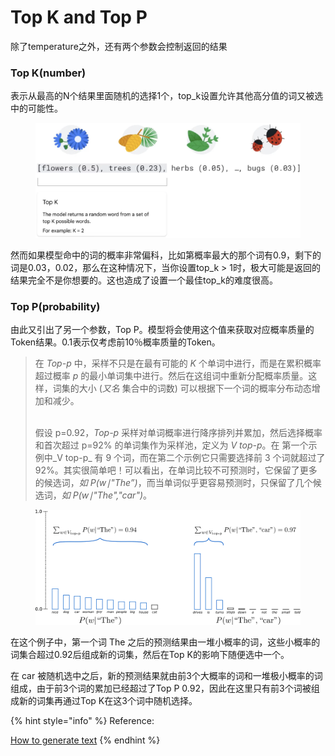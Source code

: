 # Top K and Top P



除了temperature之外，还有两个参数会控制返回的结果



### Top K(number)

表示从最高的N个结果里面随机的选择1个，top\_k设置允许其他高分值的词又被选中的可能性。

<figure><img src="../../.gitbook/assets/image (16).png" alt=""><figcaption></figcaption></figure>

然而如果模型命中的词的概率非常偏科，比如第概率最大的那个词有0.9，剩下的词是0.03，0.02，那么在这种情况下，当你设置top\_k > 1时，极大可能是返回的结果完全不是你想要的。这也造成了设置一个最佳top\_k的难度很高。



### Top P(probability)

由此又引出了另一个参数，Top P。模型将会使用这个值来获取对应概率质量的Token结果。0.1表示仅考虑前10％概率质量的Token。

> 在 _Top-p_ 中，采样不只是在最有可能的 _K_ 个单词中进行，而是在累积概率超过概率 _p_ 的最小单词集中进行。然后在这组词中重新分配概率质量。这样，词集的大小 (_又名_ 集合中的词数) 可以根据下一个词的概率分布动态增加和减少。
>
> \
> 假设 p=0.92，_Top-p_ 采样对单词概率进行降序排列并累加，然后选择概率和首次超过 p=92% 的单词集作为采样池，定义为 _V top-p_。在 第一个示例中_V top-p_ ​有 9 个词，而在第二个示例它只需要选择前 3 个词就超过了 92%。其实很简单吧！可以看出，在单词比较不可预测时，它保留了更多的候选词，_如_ _P(w∣"The”)_，而当单词似乎更容易预测时，只保留了几个候选词，_如_ _P(w∣"The","car")_。

<figure><img src="../../.gitbook/assets/image (13).png" alt=""><figcaption></figcaption></figure>

在这个例子中，第一个词 The 之后的预测结果由一堆小概率的词，这些小概率的词集合超过0.92后组成新的词集，然后在Top K的影响下随便选中一个。

在 car 被随机选中之后，新的预测结果就由前3个大概率的词和一堆极小概率的词组成，由于前3个词的累加已经超过了Top P 0.92，因此在这里只有前3个词被组成新的词集再通过Top K在这3个词中随机选择。





{% hint style="info" %}
Reference:

[How to generate text](https://huggingface.co/blog/how-to-generate)
{% endhint %}

